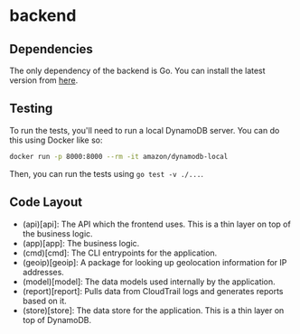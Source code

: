 # backend

## Dependencies

The only dependency of the backend is Go. You can install the latest version from [here](https://go.dev/).

## Testing

To run the tests, you'll need to run a local DynamoDB server. You can do this using Docker like so:

```bash
docker run -p 8000:8000 --rm -it amazon/dynamodb-local
```

Then, you can run the tests using `go test -v ./...`.

## Code Layout

- (api)[api]: The API which the frontend uses. This is a thin layer on top of the business logic.
- (app)[app]: The business logic.
- (cmd)[cmd]: The CLI entrypoints for the application.
- (geoip)[geoip]: A package for looking up geolocation information for IP addresses.
- (model)[model]: The data models used internally by the application.
- (report)[report]: Pulls data from CloudTrail logs and generates reports based on it.
- (store)[store]: The data store for the application. This is a thin layer on top of DynamoDB.
